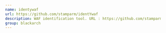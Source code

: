 ```yaml
---
name: identywaf
url: https://github.com/stamparm/identYwaf
description: WAF identification tool. URL : https://github.com/stamparm/identYwaf Groups : blackarch blackarch-webapp blackarch-fingerprint
group: blackarch
---
```

